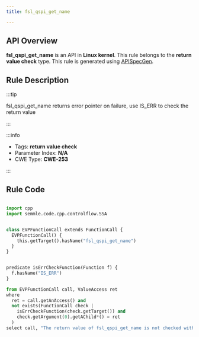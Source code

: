 ```yaml
---
title: fsl_qspi_get_name

---
```



## API Overview
**fsl_qspi_get_name** is an API in **Linux kernel**. This rule belongs to the **return value check** type. This rule is generated using [APISpecGen](../../tools/APISpecGen).
## Rule Description

:::tip

fsl_qspi_get_name returns error pointer on failure, use IS_ERR to check the return value

:::

:::info

- Tags: **return value check**
- Parameter Index: **N/A**
- CWE Type: **CWE-253**

:::

## Rule Code
```python

import cpp
import semmle.code.cpp.controlflow.SSA


class EVPFunctionCall extends FunctionCall {
  EVPFunctionCall() {
    this.getTarget().hasName("fsl_qspi_get_name")
  }
}


predicate isErrCheckFunction(Function f) {
  f.hasName("IS_ERR") 
}

from EVPFunctionCall call, ValueAccess ret
where
  ret = call.getAnAccess() and
  not exists(FunctionCall check |
    isErrCheckFunction(check.getTarget()) and
    check.getArgument(0).getAChild*() = ret
  )
select call, "The return value of fsl_qspi_get_name is not checked with IS_ERR."
    
```